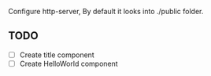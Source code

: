 Configure http-server,  By default it looks into ./public folder.

## TODO

- [ ] Create title component
- [ ] Create HelloWorld component
